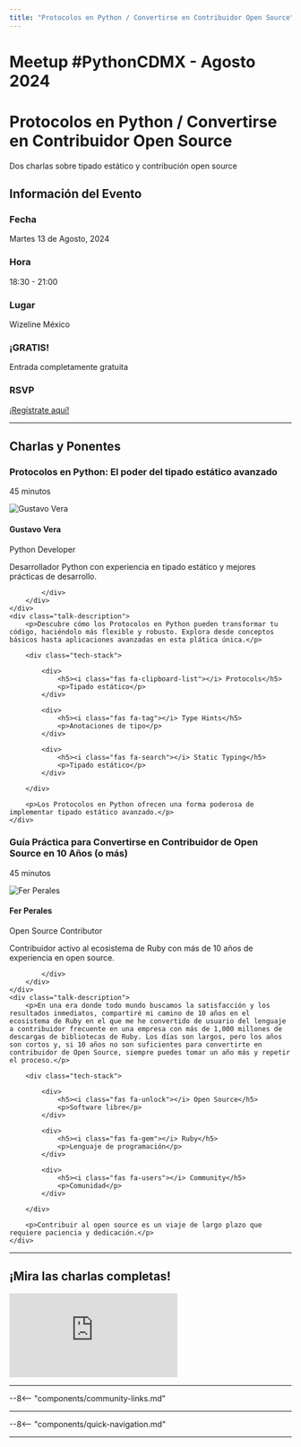 ```yaml
---
title: "Protocolos en Python / Convertirse en Contribuidor Open Source"
---
```


# Meetup #PythonCDMX <i class="fab fa-python"></i> - Agosto 2024

<div class="meetup-hero">
    <h1>Protocolos en Python / Convertirse en Contribuidor Open Source</h1>
    <p class="meetup-subtitle">Dos charlas sobre tipado estático y contribución open source</p>
</div>

## Información del Evento

<div class="event-details">
    <div class="detail-card date-card">
        <h3><i class="fas fa-calendar-alt"></i> Fecha</h3>
        <p>Martes 13 de Agosto, 2024</p>
    </div>
    <div class="detail-card time-card">
        <h3><i class="fas fa-clock"></i> Hora</h3>
        <p>18:30 - 21:00</p>
    </div>
    <div class="detail-card location-card">
        <h3><i class="fas fa-map-marker-alt"></i> Lugar</h3>
        <p>Wizeline México</p>
    </div>
    <div class="detail-card free-card">
        <h3><i class="fas fa-gift"></i> ¡GRATIS!</h3>
        <p>Entrada completamente gratuita</p>
    </div>
    <div class="detail-card rsvp-card">
        <h3><i class="fas fa-ticket-alt"></i> RSVP</h3>
        <p><a href="https://www.meetup.com/python-mexico/">¡Regístrate aquí!</a></p>
    </div>
</div>

---

## Charlas y Ponentes


<div class="talk-section">
    <div class="talk-header">
        <h3><i class="fas fa-rocket"></i> Protocolos en Python: El poder del tipado estático avanzado</h3>
        <p><i class="fas fa-stopwatch"></i> 45 minutos</p>
    </div>
    <div class="speaker-section">
        <div class="speaker-photo">
            <img src="/../../images/ponentes/ponentePythonCDMX.jpg" alt="Gustavo Vera">
        </div>
        <div class="speaker-info">
            <h4>Gustavo Vera</h4>
            <p>Python Developer</p>
            <p>Desarrollador Python con experiencia en tipado estático y mejores prácticas de desarrollo.</p>
            <div class="speaker-links">
                
                
                
            </div>
        </div>
    </div>
    <div class="talk-description">
        <p>Descubre cómo los Protocolos en Python pueden transformar tu código, haciéndolo más flexible y robusto. Explora desde conceptos básicos hasta aplicaciones avanzadas en esta plática única.</p>
        
        <div class="tech-stack">
            
            <div>
                <h5><i class="fas fa-clipboard-list"></i> Protocols</h5>
                <p>Tipado estático</p>
            </div>
            
            <div>
                <h5><i class="fas fa-tag"></i> Type Hints</h5>
                <p>Anotaciones de tipo</p>
            </div>
            
            <div>
                <h5><i class="fas fa-search"></i> Static Typing</h5>
                <p>Tipado estático</p>
            </div>
            
        </div>
        
        <p>Los Protocolos en Python ofrecen una forma poderosa de implementar tipado estático avanzado.</p>
    </div>
</div>

<div class="talk-section">
    <div class="talk-header">
        <h3><i class="fas fa-rocket"></i> Guía Práctica para Convertirse en Contribuidor de Open Source en 10 Años (o más)</h3>
        <p><i class="fas fa-stopwatch"></i> 45 minutos</p>
    </div>
    <div class="speaker-section">
        <div class="speaker-photo">
            <img src="/../../images/ponentes/ponentePythonCDMX.jpg" alt="Fer Perales">
        </div>
        <div class="speaker-info">
            <h4>Fer Perales</h4>
            <p>Open Source Contributor</p>
            <p>Contribuidor activo al ecosistema de Ruby con más de 10 años de experiencia en open source.</p>
            <div class="speaker-links">
                
                
                
            </div>
        </div>
    </div>
    <div class="talk-description">
        <p>En una era donde todo mundo buscamos la satisfacción y los resultados inmediatos, compartiré mi camino de 10 años en el ecosistema de Ruby en el que me he convertido de usuario del lenguaje a contribuidor frecuente en una empresa con más de 1,000 millones de descargas de bibliotecas de Ruby. Los días son largos, pero los años son cortos y, si 10 años no son suficientes para convertirte en contribuidor de Open Source, siempre puedes tomar un año más y repetir el proceso.</p>
        
        <div class="tech-stack">
            
            <div>
                <h5><i class="fas fa-unlock"></i> Open Source</h5>
                <p>Software libre</p>
            </div>
            
            <div>
                <h5><i class="fas fa-gem"></i> Ruby</h5>
                <p>Lenguaje de programación</p>
            </div>
            
            <div>
                <h5><i class="fas fa-users"></i> Community</h5>
                <p>Comunidad</p>
            </div>
            
        </div>
        
        <p>Contribuir al open source es un viaje de largo plazo que requiere paciencia y dedicación.</p>
    </div>
</div>


---


## ¡Mira las charlas completas!
<div class="video-section">
    <div class="video-container">
        <div class="video-wrapper">
            <iframe
                src="https://www.youtube.com/embed/97NmGheUxmE"
                title="Meetup PythonCDMX Agosto 2024"
                frameborder="0"
                allow="accelerometer; autoplay; clipboard-write; encrypted-media; gyroscope; picture-in-picture; web-share"
                allowfullscreen>
            ></iframe>
        </div>
    </div>
</div>

---

--8<-- "components/community-links.md"

---

--8<-- "components/quick-navigation.md"

---

